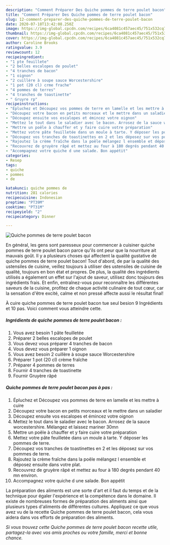 ```yaml
---
description: "Comment Préparer Des Quiche pommes de terre poulet bacon"
title: "Comment Préparer Des Quiche pommes de terre poulet bacon"
slug: 12-comment-preparer-des-quiche-pommes-de-terre-poulet-bacon
date: 2020-07-18T13:42:08.250Z
image: https://img-global.cpcdn.com/recipes/6ca4081c457aec45/751x532cq70/quiche-pommes-de-terre-poulet-bacon-photo-principale-de-la-recette.jpg
thumbnail: https://img-global.cpcdn.com/recipes/6ca4081c457aec45/751x532cq70/quiche-pommes-de-terre-poulet-bacon-photo-principale-de-la-recette.jpg
cover: https://img-global.cpcdn.com/recipes/6ca4081c457aec45/751x532cq70/quiche-pommes-de-terre-poulet-bacon-photo-principale-de-la-recette.jpg
author: Caroline Brooks
ratingvalue: 3.9
reviewcount: 12
recipeingredient:
- "1 pte feuillete"
- "2 belles escalopes de poulet"
- "4 tranches de bacon"
- "1 oignon"
- "2 cuillère à soupe sauce Worcestershire"
- "1 pot (20 cl) crme frache"
- "4 pommes de terres"
- "4 tranches de toastinette"
- " Gruyre rp"
recipeinstructions:
- "Épluchez et Découpez vos pommes de terre en lamelle et les mettre à cuire"
- "Découpez votre bacon en petits morceaux et le mettre dans un saladier"
- "Découpez ensuite vos escalopes et émincez votre oignon"
- "Mettez le tout dans le saladier avec le bacon. Arrosez de la sauce worcestershire. Mélangez et laissez mariner 30mn"
- "Mettre un poêle à chauffer et y faire cuire votre préparation"
- "Mettez votre pâte feuilletée dans un moule à tarte. Y déposer les pommes de terre."
- "Découpez vos tranches de toastinettes en 2 et les déposez sur vos pommes de terre."
- "Rajoutez la crème fraîche dans la poêle mélangez l ensemble et déposez ensuite dans votre plat."
- "Recouvrez de gruyère râpé et mettez au four à 180 degrés pendant 40 mn environ."
- "Accompagnez votre quiche d une salade. Bon appétit"
categories:
- Resep
tags:
- quiche
- pommes
- de

katakunci: quiche pommes de 
nutrition: 281 calories
recipecuisine: Indonesian
preptime: "PT39M"
cooktime: "PT31M"
recipeyield: "2"
recipecategory: Dinner

---
```



![Quiche pommes de terre poulet bacon](https://img-global.cpcdn.com/recipes/6ca4081c457aec45/751x532cq70/quiche-pommes-de-terre-poulet-bacon-photo-principale-de-la-recette.jpg)

En général, les gens sont paresseux pour commencer à cuisiner quiche pommes de terre poulet bacon parce qu'ils ont peur que la nourriture ait mauvais goût. Il y a plusieurs choses qui affectent la qualité gustative de quiche pommes de terre poulet bacon! Tout d'abord, de par la qualité des ustensiles de cuisine, veillez toujours à utiliser des ustensiles de cuisine de qualité, toujours en bon état et propres. De plus, la qualité des ingrédients utilisés a également un effet sur l'ajout de saveur, utilisez donc toujours des ingrédients frais. Et enfin, entraînez-vous pour reconnaître les différentes saveurs de la cuisine, profitez de chaque activité culinaire de tout cœur, car la sensation d'être excité, calme et non pressé affecte aussi le résultat final!

<!--inarticleads1-->

À cuire quiche pommes de terre poulet bacon tue seul besion 9 Ingrédients et 10 pas. Voici comment vous atteindre cette.

##### Ingrédients de quiche pommes de terre poulet bacon :

1. Vous avez besoin 1 pâte feuilletée
1. Préparer 2 belles escalopes de poulet
1. Vous devez vous préparer 4 tranches de bacon
1. Vous devez vous préparer 1 oignon
1. Vous avez besoin 2 cuillère à soupe sauce Worcestershire
1. Préparer 1 pot (20 cl) crème fraîche
1. Préparer 4 pommes de terres
1. Fournir 4 tranches de toastinette
1. Fournir  Gruyère râpé




<!--inarticleads2-->

##### Quiche pommes de terre poulet bacon pas à pas :

1. Épluchez et Découpez vos pommes de terre en lamelle et les mettre à cuire
1. Découpez votre bacon en petits morceaux et le mettre dans un saladier
1. Découpez ensuite vos escalopes et émincez votre oignon
1. Mettez le tout dans le saladier avec le bacon. Arrosez de la sauce worcestershire. Mélangez et laissez mariner 30mn
1. Mettre un poêle à chauffer et y faire cuire votre préparation
1. Mettez votre pâte feuilletée dans un moule à tarte. Y déposer les pommes de terre.
1. Découpez vos tranches de toastinettes en 2 et les déposez sur vos pommes de terre.
1. Rajoutez la crème fraîche dans la poêle mélangez l ensemble et déposez ensuite dans votre plat.
1. Recouvrez de gruyère râpé et mettez au four à 180 degrés pendant 40 mn environ.
1. Accompagnez votre quiche d une salade. Bon appétit




<!--inarticleads1-->

<p>
La préparation des aliments est une sorte d'art et il faut du temps et de la technique pour égaler l'expérience et la compétence dans le domaine. Il existe de nombreuses formes de préparation des aliments ainsi que plusieurs types d'aliments de différentes cultures. Appliquez ce que vous avez vu de la recette Quiche pommes de terre poulet bacon, cela vous aidera dans vos efforts de préparation des aliments.
</p>

<p>
<i>Si vous trouvez cette Quiche pommes de terre poulet bacon recette utile, partagez-la avec vos amis proches ou votre famille, merci et bonne chance.</i>
</p>
